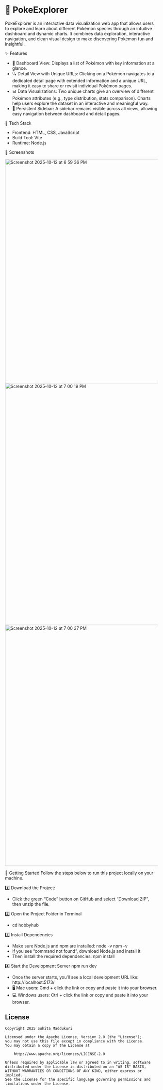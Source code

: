 # 🐉 PokeExplorer

PokeExplorer is an interactive data visualization web app that allows users to explore and learn about different Pokémon species through an intuitive dashboard and dynamic charts. It combines data exploration, interactive navigation, and clean visual design to make discovering Pokémon fun and insightful.

✨ Features
- 📜 Dashboard View:
Displays a list of Pokémon with key information at a glance.
- 🔍 Detail View with Unique URLs:
Clicking on a Pokémon navigates to a dedicated detail page with extended information and a unique URL, making it easy to share or revisit individual Pokémon pages.
- 📊 Data Visualizations:
Two unique charts give an overview of different Pokémon attributes (e.g., type distribution, stats comparison).
Charts help users explore the dataset in an interactive and meaningful way.
- 🧭 Persistent Sidebar:
A sidebar remains visible across all views, allowing easy navigation between dashboard and detail pages.

🧰 Tech Stack
- Frontend: HTML, CSS, JavaScript
- Build Tool: Vite
- Runtime: Node.js

📸 Screenshots

<img width="1465" height="739" alt="Screenshot 2025-10-12 at 6 59 36 PM" src="https://github.com/user-attachments/assets/18fdc929-a469-44cd-b9aa-798c417e6b91" />

<img width="1470" height="798" alt="Screenshot 2025-10-12 at 7 00 19 PM" src="https://github.com/user-attachments/assets/ce143788-60c3-4af8-8718-994d2d3ba45f" />

<img width="1470" height="795" alt="Screenshot 2025-10-12 at 7 00 37 PM" src="https://github.com/user-attachments/assets/0ad90631-c205-4843-8d08-f5c60d8c7ae6" />

🧭 Getting Started
Follow the steps below to run this project locally on your machine.

1️⃣ Download the Project:
- Click the green “Code” button on GitHub and select “Download ZIP”, then unzip the file.

2️⃣ Open the Project Folder in Terminal
- cd hobbyhub

3️⃣ Install Dependencies
- Make sure Node.js and npm are installed:
node -v
npm -v
- If you see “command not found”, download Node.js and install it.
- Then install the required dependencies:
npm install

4️⃣ Start the Development Server
npm run dev
- Once the server starts, you’ll see a local development URL like:
http://localhost:5173/
- 🖥 Mac users: Cmd + click the link or copy and paste it into your browser.
- 💻 Windows users: Ctrl + click the link or copy and paste it into your browser.

## License

    Copyright 2025 Suhita Maddukuri

    Licensed under the Apache License, Version 2.0 (the "License");
    you may not use this file except in compliance with the License.
    You may obtain a copy of the License at

        http://www.apache.org/licenses/LICENSE-2.0

    Unless required by applicable law or agreed to in writing, software
    distributed under the License is distributed on an "AS IS" BASIS,
    WITHOUT WARRANTIES OR CONDITIONS OF ANY KIND, either express or implied.
    See the License for the specific language governing permissions and
    limitations under the License.
